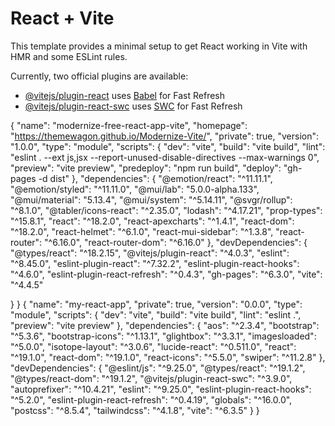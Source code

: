 # React + Vite

This template provides a minimal setup to get React working in Vite with HMR and some ESLint rules.

Currently, two official plugins are available:

- [@vitejs/plugin-react](https://github.com/vitejs/vite-plugin-react/blob/main/packages/plugin-react/README.md) uses [Babel](https://babeljs.io/) for Fast Refresh
- [@vitejs/plugin-react-swc](https://github.com/vitejs/vite-plugin-react-swc) uses [SWC](https://swc.rs/) for Fast Refresh

{
  "name": "modernize-free-react-app-vite",
  "homepage": "https://themewagon.github.io/Modernize-Vite/",
  "private": true,
  "version": "1.0.0",
  "type": "module",
  "scripts": {
    "dev": "vite",
    "build": "vite build",
    "lint": "eslint . --ext js,jsx --report-unused-disable-directives --max-warnings 0",
    "preview": "vite preview",
    "predeploy": "npm run build",
    "deploy":  "gh-pages -d dist"
  },
  "dependencies": {
    "@emotion/react": "^11.11.1",
    "@emotion/styled": "^11.11.0",
    "@mui/lab": "5.0.0-alpha.133",
    "@mui/material": "5.13.4",
    "@mui/system": "^5.14.11",
    "@svgr/rollup": "^8.1.0",
    "@tabler/icons-react": "^2.35.0",
    "lodash": "^4.17.21",
    "prop-types": "^15.8.1",
    "react": "^18.2.0",
    "react-apexcharts": "^1.4.1",
    "react-dom": "^18.2.0",
    "react-helmet": "^6.1.0",
    "react-mui-sidebar": "^1.3.8",
    "react-router": "^6.16.0",
    "react-router-dom": "^6.16.0"
  },
  "devDependencies": {
    "@types/react": "^18.2.15",
    "@vitejs/plugin-react": "^4.0.3",
    "eslint": "^8.45.0",
    "eslint-plugin-react": "^7.32.2",
    "eslint-plugin-react-hooks": "^4.6.0",
    "eslint-plugin-react-refresh": "^0.4.3",
    "gh-pages": "^6.3.0",
    "vite": "^4.4.5"
    
  }
}
{
  "name": "my-react-app",
  "private": true,
  "version": "0.0.0",
  "type": "module",
  "scripts": {
    "dev": "vite",
    "build": "vite build",
    "lint": "eslint .",
    "preview": "vite preview"
  },
  "dependencies": {
    "aos": "^2.3.4",
    "bootstrap": "^5.3.6",
    "bootstrap-icons": "^1.13.1",
    "glightbox": "^3.3.1",
    "imagesloaded": "^5.0.0",
    "isotope-layout": "^3.0.6",
    "lucide-react": "^0.511.0",
    "react": "^19.1.0",
    "react-dom": "^19.1.0",
    "react-icons": "^5.5.0",
    "swiper": "^11.2.8"
  },
  "devDependencies": {
    "@eslint/js": "^9.25.0",
    "@types/react": "^19.1.2",
    "@types/react-dom": "^19.1.2",
    "@vitejs/plugin-react-swc": "^3.9.0",
    "autoprefixer": "^10.4.21",
    "eslint": "^9.25.0",
    "eslint-plugin-react-hooks": "^5.2.0",
    "eslint-plugin-react-refresh": "^0.4.19",
    "globals": "^16.0.0",
    "postcss": "^8.5.4",
    "tailwindcss": "^4.1.8",
    "vite": "^6.3.5"
  }
}